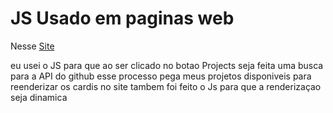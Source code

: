 # JS Usado em paginas web

Nesse [Site](https://pietrobucker.github.io/react-portifolio/#/projects)

eu usei o JS para que ao ser clicado no botao Projects seja feita uma busca para a API do github
esse processo pega meus projetos disponiveis para reenderizar os cardis no site
tambem foi feito o Js para que a renderizaçao seja dinamica 
